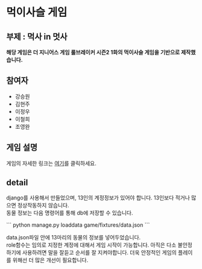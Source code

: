 <h1>먹이사슬 게임</h1>
<h2>부제 : 먹사 in 멋사</h2>
<b>해당 게임은 더 지니어스 게임 룰브레이커 시즌2 1화의 먹이사슬 게임을 기반으로 제작했습니다.</b>
<h2>참여자</h2>
<ul>
    <li>강승원</li>
    <li>김현주</li>
    <li>이정우</li>
    <li>이철희</li>
    <li>조영완</li>
</ul>
<h2>게임 설명</h2>
<p>
    게임의 자세한 링크는 <a
        href="https://namu.wiki/w/%EB%8D%94%20%EC%A7%80%EB%8B%88%EC%96%B4%EC%8A%A4:%EB%A3%B0%20%EB%B8%8C%EB%A0%88%EC%9D%B4%EC%BB%A4/1%ED%99%94">여기</a>를
    클릭하세요.
    <br>
    
</p>
<h2>detail</h2>
<p>
    django를 사용해서 만들었으며, 13인의 계정정보가 있어야 합니다.
    13인보다 적거나 많으면 정상작동하지 않습니다.
    <br>
    동물 정보는 다음 명령어를 통해 db에 저장할 수 있습니다.
</p>
```
python manage.py loaddata game/fixtures/data.json
```
<p>
    data.json파일 안에 13마리의 동물의 정보를 넣어두었습니다.
    <br>
    role함수는 임의로 지정한 계정에 대해서 게임 시작이 가능합니다.
    아직은 다소 불안정하기에 사용하려면 말을 잘듣고 순서를 잘 지켜야합니다.
    더욱 안정적인 게임의 플레이를 위해선 더 많은 개선이 필요합니다.
</p>